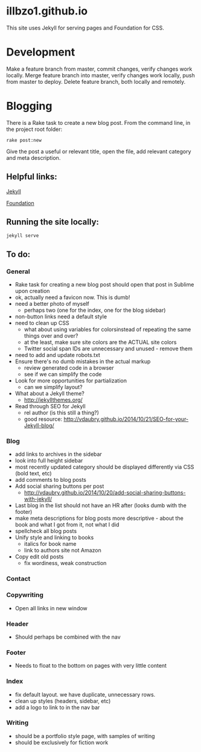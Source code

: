 # illbzo1.github.io
This site uses Jekyll for serving pages and Foundation for CSS.

# Development

Make a feature branch from master, commit changes, verify changes work locally.
Merge feature branch into master, verify changes work locally, push from master to deploy.
Delete feature branch, both locally and remotely.

# Blogging

There is a Rake task to create a new blog post. From the command line, in the project root folder:

    rake post:new

Give the post a useful or relevant title, open the file, add relevant category and meta description.

## Helpful links:

[Jekyll](http://jekyllrb.com/)

[Foundation](http://foundation.zurb.com/)

## Running the site locally:

    jekyll serve

## To do:

### General
  * Rake task for creating a new blog post should open that post in Sublime upon creation
  * ok, actually need a favicon now. This is dumb!
  * need a better photo of myself
    - perhaps two (one for the index, one for the blog sidebar)
  * non-button links need a default style
  * need to clean up CSS
    - what about using variables for colorsinstead of repeating the same things over and over?
    - at the least, make sure site colors are the ACTUAL site colors
    - Twitter social span IDs are unnecessary and unused - remove them
  * need to add and update robots.txt
  * Ensure there's no dumb mistakes in the actual markup
    - review generated code in a browser
    - see if we can simplify the code
  * Look for more opportunities for partialization
    - can we simplify layout?
  * What about a Jekyll theme?
    - http://jekyllthemes.org/
  * Read through SEO for Jekyll
    - rel author (is this still a thing?)
    - good resource: http://vdaubry.github.io/2014/10/21/SEO-for-your-Jekyll-blog/

### Blog
  * add links to archives in the sidebar
  * look into full height sidebar
  * most recently updated category should be displayed differently via CSS (bold text, etc)
  * add comments to blog posts
  * Add social sharing buttons per post
    - http://vdaubry.github.io/2014/10/20/add-social-sharing-buttons-with-jekyll/
  * Last blog in the list should not have an HR after (looks dumb with the footer)
  * make meta descriptions for blog posts more descriptive - about the book and what I got from it, not what I did
  * spellcheck all blog posts
  * Unify style and linking to books
    - italics for book name
    - link to authors site not Amazon
  * Copy edit old posts
    - fix wordiness, weak construction

### Contact

### Copywriting
  * Open all links in new window

### Header
  * Should perhaps be combined with the nav

### Footer
  * Needs to float to the bottom on pages with very little content

### Index
  * fix default layout. we have duplicate, unnecessary rows.
  * clean up styles (headers, sidebar, etc)
  * add a logo to link to in the nav bar

### Writing
  * should be a portfolio style page, with samples of writing
  * should be exclusively for fiction work